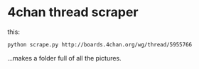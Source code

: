 4chan thread scraper
====================

this:

```sh
python scrape.py http://boards.4chan.org/wg/thread/5955766
```

...makes a folder full of all the pictures.